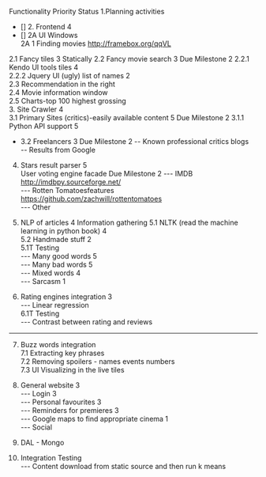 Functionality	Priority	Status
1.Planning activities		
		
		
- [] 2. Frontend	4	
- [] 2A UI Windows		
2A 1 Finding movies  http://framebox.org/qqVL		
		
2.1 Fancy tiles	3	Statically
2.2 Fancy movie search	3	Due Milestone 2
2.2.1 Kendo UI tools tiles	4	
2.2.2 Jquery UI (ugly) list of names	2	
2.3 Recommendation in the right		
2.4 Movie information window		
2.5 Charts-top 100 highest grossing		
3. Site Crawler	4	
3.1 Primary Sites (critics)-easily available content	5	Due Milestone 2
3.1.1 Python API support	5	
- 3.2 Freelancers	3	Due Milestone 2
-- Known professional critics blogs		
-- Results from Google		
		
4. Stars result parser	5	
User voting engine facade		Due Milestone 2
--- IMDB		
http://imdbpy.sourceforge.net/		
--- Rotten Tomatoesfeatures		
https://github.com/zachwill/rottentomatoes		
--- Other		
		
5. NLP of articles	4	Information gathering
5.1 NLTK (read the machine learning in python book)	4	
5.2 Handmade stuff	2	
5.1T Testing		
--- Many good words	5	
--- Many bad words	5	
--- Mixed words	4	
--- Sarcasm	1	
6. Rating engines integration	3	
--- Linear regression		
6.1T Testing		
--- Contrast between rating and reviews		
--- 		
7. Buzz words integration		
7.1 Extracting key phrases		
7.2 Removing spoilers - names events numbers		
7.3 UI Visualizing in the live tiles		
8. General website	3	
--- Login	3	
--- Personal favourites	3	
--- Reminders for premieres	3	
--- Google maps to find appropriate cinema	1	
--- Social		
9. DAL - Mongo		
		
10. Integration Testing		
--- Content download from static source and then run k means		
